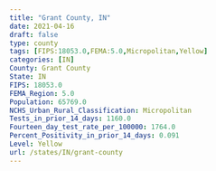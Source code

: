 ```yaml
---
title: "Grant County, IN"
date: 2021-04-16
draft: false
type: county
tags: [FIPS:18053.0,FEMA:5.0,Micropolitan,Yellow]
categories: [IN]
County: Grant County
State: IN
FIPS: 18053.0
FEMA_Region: 5.0
Population: 65769.0
NCHS_Urban_Rural_Classification: Micropolitan
Tests_in_prior_14_days: 1160.0
Fourteen_day_test_rate_per_100000: 1764.0
Percent_Positivity_in_prior_14_days: 0.091
Level: Yellow
url: /states/IN/grant-county
---
```



